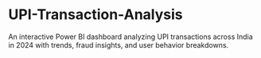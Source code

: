 # UPI-Transaction-Analysis
An interactive Power BI dashboard analyzing UPI transactions across India in 2024 with trends, fraud insights, and user behavior breakdowns.
